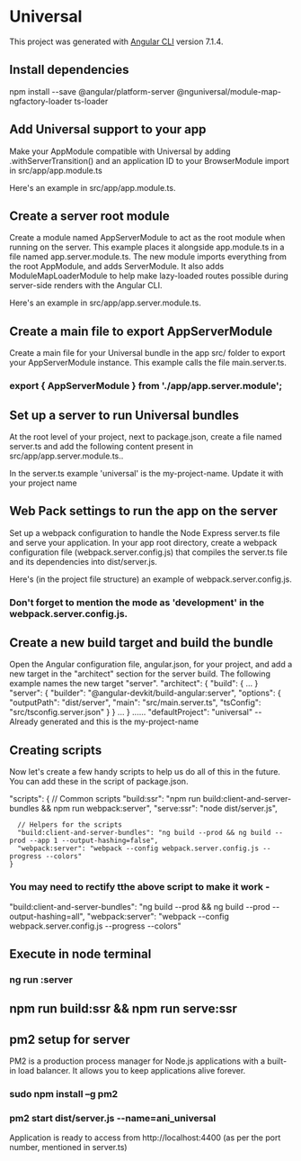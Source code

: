 # Universal

This project was generated with [Angular CLI](https://github.com/angular/angular-cli) version 7.1.4.

## Install dependencies

npm install --save @angular/platform-server @nguniversal/module-map-ngfactory-loader ts-loader

## Add Universal support to your app

Make your AppModule compatible with Universal by adding .withServerTransition() and an application ID to your BrowserModule import in src/app/app.module.ts

Here's an example in src/app/app.module.ts.

## Create a server root module

Create a module named AppServerModule to act as the root module when running on the server. This example places it alongside app.module.ts in a file named app.server.module.ts. The new module imports everything from the root AppModule, and adds ServerModule. It also adds ModuleMapLoaderModule to help make lazy-loaded routes possible during server-side renders with the Angular CLI.

Here's an example in src/app/app.server.module.ts.

## Create a main file to export AppServerModule

Create a main file for your Universal bundle in the app src/ folder to export your AppServerModule instance. This example calls the file main.server.ts.

### export { AppServerModule } from './app/app.server.module';

## Set up a server to run Universal bundles

At the root level of your project, next to package.json, create a file named server.ts and add the following content present in src/app/app.server.module.ts..

In the server.ts example 'universal' is the my-project-name. Update it with your project name

## Web Pack settings to run the app on the server

Set up a webpack configuration to handle the Node Express server.ts file and serve your application.
In your app root directory, create a webpack configuration file (webpack.server.config.js) that compiles the server.ts file and its dependencies into dist/server.js.

Here's (in the project file structure) an example of webpack.server.config.js.

### Don't forget to mention the mode as 'development' in the webpack.server.config.js.

## Create a new build target and build the bundle 

Open the Angular configuration file, angular.json, for your project, and add a new target in the "architect" section for the server build. The following example names the new target "server".
"architect": {
  "build": { ... }
    "server": {
          "builder": "@angular-devkit/build-angular:server",
          "options": {
            "outputPath": "dist/server",
            "main": "src/main.server.ts",
            "tsConfig": "src/tsconfig.server.json"
          }
    }
    ...
}
......
"defaultProject": "universal" -- Already generated and this is the my-project-name

## Creating scripts

Now let's create a few handy scripts to help us do all of this in the future. You can add these in the script of package.json.

"scripts": {
      // Common scripts
      "build:ssr": "npm run build:client-and-server-bundles && npm run webpack:server",
      "serve:ssr": "node dist/server.js",

      // Helpers for the scripts
      "build:client-and-server-bundles": "ng build --prod && ng build --prod --app 1 --output-hashing=false",
      "webpack:server": "webpack --config webpack.server.config.js --progress --colors"
    }

### You may need to rectify tthe above script to make it work -
"build:client-and-server-bundles": "ng build --prod && ng build --prod --output-hashing=all",
    "webpack:server": "webpack --config webpack.server.config.js --progress --colors"

## Execute in node terminal

### ng run <my-project-name>:server

## npm run build:ssr && npm run serve:ssr


## pm2 setup for server

PM2 is a production process manager for Node.js applications with a built-in load balancer. It allows you to keep applications alive forever.

### sudo npm install –g  pm2
### pm2 start dist/server.js --name=ani_universal

Application is ready to access from http://localhost:4400 (as per the port number, mentioned in server.ts)




